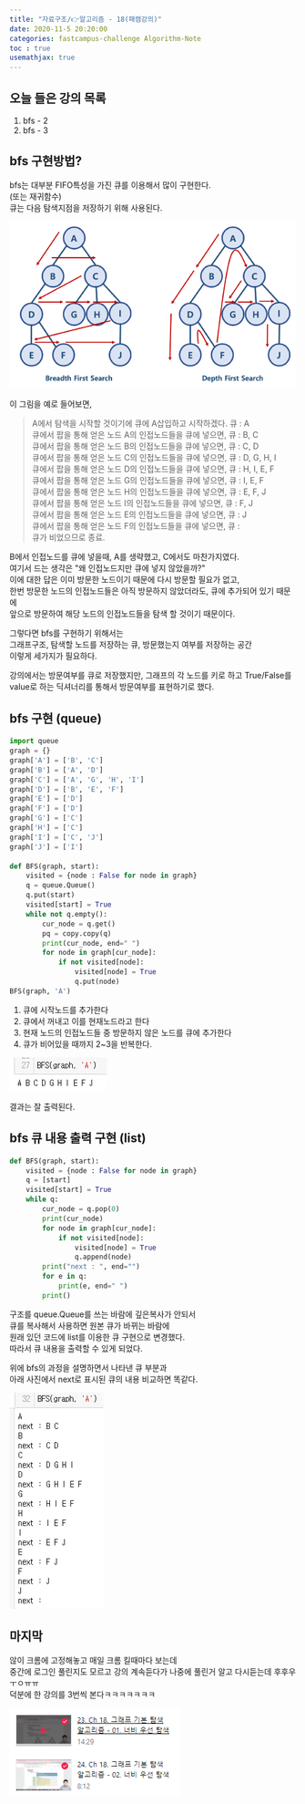 ```yaml
---
title: "자료구조/👉알고리즘 - 18(패캠강의)"
date: 2020-11-5 20:20:00
categories: fastcampus-challenge Algorithm-Note
toc : true
usemathjax: true
---
```


## 오늘 들은 강의 목록

1. bfs - 2
2. bfs - 3

## bfs 구현방법?

bfs는 대부분 FIFO특성을 가진 큐를 이용해서 많이 구현한다.  
(또는 재귀함수)  
큐는 다음 탐색지점을 저장하기 위해 사용된다.  

![BFSDFS](/assets/images/fastchallenge/day18/BFSDFS.png)

이 그림을 예로 들어보면,  
>A에서 탐색을 시작할 것이기에 큐에 A삽입하고 시작하겠다. 큐 : A  
큐에서 팝을 통해 얻은 노드 A의 인접노드들을 큐에 넣으면, 큐 : B, C  
큐에서 팝을 통해 얻은 노드 B의 인접노드들을 큐에 넣으면, 큐 : C, D  
큐에서 팝을 통해 얻은 노드 C의 인접노드들을 큐에 넣으면, 큐 : D, G, H, I  
큐에서 팝을 통해 얻은 노드 D의 인접노드들을 큐에 넣으면, 큐 : H, I, E, F  
큐에서 팝을 통해 얻은 노드 G의 인접노드들을 큐에 넣으면, 큐 : I, E, F  
큐에서 팝을 통해 얻은 노드 H의 인접노드들을 큐에 넣으면, 큐 : E, F, J  
큐에서 팝을 통해 얻은 노드 I의 인접노드들을 큐에 넣으면, 큐 : F, J  
큐에서 팝을 통해 얻은 노드 E의 인접노드들을 큐에 넣으면, 큐 : J  
큐에서 팝을 통해 얻은 노드 F의 인접노드들을 큐에 넣으면, 큐 :  
큐가 비었으므로 종료.

B에서 인접노드를 큐에 넣을때, A를 생략했고, C에서도 마찬가지였다.  
여기서 드는 생각은 "왜 인접노드지만 큐에 넣지 않았을까?"  
이에 대한 답은 이미 방문한 노드이기 때문에 다시 방문할 필요가 없고,  
한번 방문한 노드의 인접노드들은 아직 방문하지 않았더라도, 큐에 추가되어 있기 때문에  
앞으로 방문하여 해당 노드의 인접노드들을 탐색 할 것이기 때문이다.

그렇다면 bfs를 구현하기 위해서는  
그래프구조, 탐색할 노드를 저장하는 큐, 방문했는지 여부를 저장하는 공간  
이렇게 세가지가 필요하다.  

강의에서는 방문여부를 큐로 저장했지만, 그래프의 각 노드를 키로 하고 True/False를 value로 하는 딕셔너리를 통해서 방문여부를 표현하기로 했다.  

## bfs 구현 (queue)

```py
import queue
graph = {}
graph['A'] = ['B', 'C']
graph['B'] = ['A', 'D']
graph['C'] = ['A', 'G', 'H', 'I']
graph['D'] = ['B', 'E', 'F']
graph['E'] = ['D']
graph['F'] = ['D']
graph['G'] = ['C']
graph['H'] = ['C']
graph['I'] = ['C', 'J']
graph['J'] = ['I']

def BFS(graph, start):
    visited = {node : False for node in graph}
    q = queue.Queue()
    q.put(start)
    visited[start] = True
    while not q.empty():
        cur_node = q.get()
        pq = copy.copy(q)
        print(cur_node, end=" ")
        for node in graph[cur_node]:
            if not visited[node]:
                visited[node] = True
                q.put(node)
BFS(graph, 'A')
```

1. 큐에 시작노드를 추가한다
2. 큐에서 꺼내고 이를 현재노드라고 한다
3. 현재 노드의 인접노드들 중 방문하지 않은 노드를 큐에 추가한다
4. 큐가 비어있을 때까지 2~3을 반복한다.

![BFS결과](/assets/images/fastchallenge/day18/BFS결과.PNG)

결과는 잘 출력된다.

## bfs 큐 내용 출력 구현 (list)

```py
def BFS(graph, start):
    visited = {node : False for node in graph}
    q = [start]
    visited[start] = True
    while q:
        cur_node = q.pop(0)
        print(cur_node)
        for node in graph[cur_node]:
            if not visited[node]:
                visited[node] = True
                q.append(node)
        print("next : ", end="")
        for e in q:
            print(e, end=" ")
        print()
```

구조를 queue.Queue를 쓰는 바람에 깊은복사가 안되서  
큐를 복사해서 사용하면 원본 큐가 바뀌는 바람에  
원래 있던 코드에 list를 이용한 큐 구현으로 변경했다.  
따라서 큐 내용을 출력할 수 있게 되었다.

위에 bfs의 과정을 설명하면서 나타낸 큐 부분과  
아래 사진에서 next로 표시된 큐의 내용 비교하면 똑같다.

![BFS큐내용](/assets/images/fastchallenge/day18/BFS큐내용.PNG)

## 마지막

않이 크롬에 고정해놓고 매일 크롬 킬때마다 보는데  
중간에 로그인 풀린지도 모르고 강의 계속듣다가 나중에 풀린거 알고 다시듣는데 후후우ㅜㅇㅠㅠ  
덕분에 한 강의를 3번씩 본다ㅋㅋㅋㅋㅋㅋㅋ

![수강끝](/assets/images/fastchallenge/day18/수강끝.PNG)